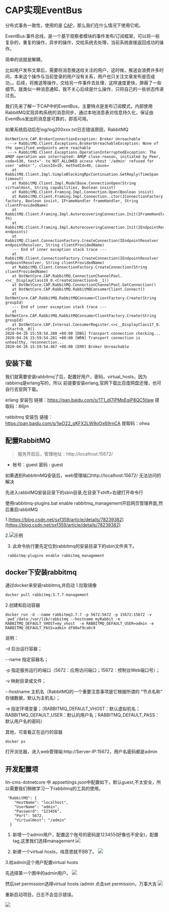 # CAP实现EventBus

分布式事务一致性，使用的是 [CAP](https://github.com/dotnetcore/cap)，那么我们在什么情况下使用它呢。

EventBus:事件总线，是一个基于观察者模块的事件发布/订阅框架，可以将一些复杂的，重复的操作，异步的操作，交给系统去处理，当前系统直接返回成功的操作。

简单的说就是解耦，

比如用户发布文章后，需要将消息推送给关注的用户，这时候，推送会浪费许多时间，本来这个操作与当前登录的用户没有关系，用户也只关注文章发布是否成功，。后续，将推送等操作，交给另一件事件去处理，这样速度更快，屏蔽了一些细节。就类似一种消息通知，我不关心后续是什么操作，只将自己的一些状态传递过去。

我们先来了解一下CAP中的EventBus，主要特点是发布订阅模式，内部使用RabbitMQ实现异构系统的消息同步，通过本地消息表对信息持久化，保证由EventBus发出的消息是可靠的，即高可用。

如果系统启动后在log/log200xxx.txt日志错误原因，RabbitMQ
```
DotNetCore.CAP.BrokerConnectionException: Broker Unreachable
 ---> RabbitMQ.Client.Exceptions.BrokerUnreachableException: None of the specified endpoints were reachable
 ---> RabbitMQ.Client.Exceptions.OperationInterruptedException: The AMQP operation was interrupted: AMQP close-reason, initiated by Peer, code=530, text="- to NOT_ALLOWED access vhost '/admin' refused for user 'admin'", classId=10, methodId=40, cause=
   at RabbitMQ.Client.Impl.SimpleBlockingRpcContinuation.GetReply(TimeSpan timeout)
   at RabbitMQ.Client.Impl.ModelBase.ConnectionOpen(String virtualHost, String capabilities, Boolean insist)
   at RabbitMQ.Client.Framing.Impl.Connection.Open(Boolean insist)
   at RabbitMQ.Client.Framing.Impl.Connection..ctor(IConnectionFactory factory, Boolean insist, IFrameHandler frameHandler, String clientProvidedName)
   at RabbitMQ.Client.Framing.Impl.AutorecoveringConnection.Init(IFrameHandler fh)
   at RabbitMQ.Client.Framing.Impl.AutorecoveringConnection.Init(IEndpointResolver endpoints)
   at RabbitMQ.Client.ConnectionFactory.CreateConnection(IEndpointResolver endpointResolver, String clientProvidedName)
   --- End of inner exception stack trace ---
   at RabbitMQ.Client.ConnectionFactory.CreateConnection(IEndpointResolver endpointResolver, String clientProvidedName)
   at RabbitMQ.Client.ConnectionFactory.CreateConnection(String clientProvidedName)
   at DotNetCore.CAP.RabbitMQ.ConnectionChannelPool.<>c__DisplayClass19_0.<CreateConnection>b__1()
   at DotNetCore.CAP.RabbitMQ.ConnectionChannelPool.GetConnection()
   at DotNetCore.CAP.RabbitMQ.RabbitMQConsumerClient.Connect()
   at DotNetCore.CAP.RabbitMQ.RabbitMQConsumerClientFactory.Create(String groupId)
   --- End of inner exception stack trace ---
   at DotNetCore.CAP.RabbitMQ.RabbitMQConsumerClientFactory.Create(String groupId)
   at DotNetCore.CAP.Internal.ConsumerRegister.<>c__DisplayClass17_0.<Start>b__0()
2020-04-26 15:59:54.280 +08:00 [DBG] Transport connection checking...
2020-04-26 15:59:54.281 +08:00 [WRN] Transport connection is unhealthy, reconnection...
2020-04-26 15:59:54.467 +08:00 [ERR] Broker Unreachable
```
## 安装下载

我们就需要安装rabbitmq了后，配置好用户，密码，virtual_hosts，因为rabbimq是erlang写的，所以
前提要安装erlang,官网下载比百度网盘还慢，也可自行去官网下载。

erlang 安装包 链接：https://pan.baidu.com/s/1T1_dI7iPMpEgiP8QC5tlaw 
提取码：86jm

rabbitmq 安装包  链接：https://pan.baidu.com/s/1wD22_gKFX2LW9oOx69rnCA 
提取码：ohea

## 配置RabbitMQ
> 服务开启后，管理地址：http://localhost:15672/ 
* 帐号：guest 密码 : guest

如果遇到RabbitmMQ安装后，web管理端口http://localhost:15672/ 无法访问的解决

先进入rabbitMQ安装目录下的sbin目录,在目录下shift+右键打开命令行

使用rabbitmq-plugins.bat enable rabbitmq_management开启网页管理界面,然后重启rabbitMQ

1.[https://blog.csdn.net/sxf359/article/details/78239382](https://blog.csdn.net/sxf359/article/details/78239382)

2.![示例](https://note.youdao.com/yws/api/personal/file/7FA20220D5454DF9B0788B33E3A41FED?method=download&shareKey=c2e5f279b574304e3bd777a75a4e3045)

3. 此命令执行要先定位到rabbitmq的安装目录下的sbin文件夹下。
~~~
 rabbitmq-plugins enable rabbitmq_management
~~~

## docker下安装rabbitmq

通过docker来安装rabbitmq,并启动
1.拉取镜像
```bash
docker pull rabbitmq:3.7.7-management
```
2.创建和启动容器
```
docker run -d --name rabbitmq3.7.7 -p 5672:5672 -p 15672:15672 -v `pwd`/data:/var/lib/rabbitmq --hostname myRabbit -e RABBITMQ_DEFAULT_VHOST=my_vhost  -e RABBITMQ_DEFAULT_USER=admin -e RABBITMQ_DEFAULT_PASS=admin df80af9ca0c9
```

说明：

-d 后台运行容器；

--name 指定容器名；

-p 指定服务运行的端口（5672：应用访问端口；15672：控制台Web端口号）；

-v 映射目录或文件；

--hostname  主机名（RabbitMQ的一个重要注意事项是它根据所谓的 “节点名称” 存储数据，默认为主机名）；

-e 指定环境变量；（RABBITMQ_DEFAULT_VHOST：默认虚拟机名；RABBITMQ_DEFAULT_USER：默认的用户名；RABBITMQ_DEFAULT_PASS：默认用户名的密码）


其他，可查看正在运行的容器
```
docker ps 
```

打开浏览器，进入web管理端:http://Server-IP:15672，用户名密码都是admin


## 开发配置项
lin-cms-dotnetcore 中 appsettings.json中配置如下，默认guest,不太安全，所以需要我们稍微学习一下rabbitmq的工具的使用。

```
 "RabbitMQ": {
    "HostName": "localhost",
    "UserName": "admin",
    "Password": "123456",
    "Port": 5672,
    "VirtualHost": "/admin"
  }
```



1. 新增一个admin用户，配置这个账号的密码是123455(好像也不安全)，配置tag,这里我们选择management
![](https://pic.downk.cc/item/5ea54319c2a9a83be5d27c56.png)

2. 新建一个virtual hosts，啥意思就不BB了。
![](https://pic.downk.cc/item/5ea54392c2a9a83be5d2f596.png)

3.给admin这个用户配置virtual hosts

先选择第一个图中的admin用户。
![](https://pic.downk.cc/item/5ea5446ac2a9a83be5d3ab26.jpg)

然后set permission选择virtual hosts /admin 点击set permission，万事大吉
![](https://pic.downk.cc/item/5ea5449bc2a9a83be5d3d674.jpg)


重新启动项目，日志不会显示错误。

![](https://pic.downk.cc/item/5ea545d8c2a9a83be5d4e4e4.jpg)